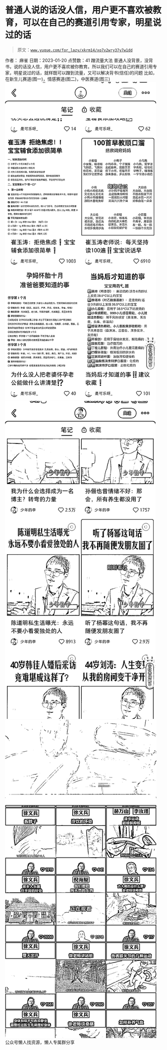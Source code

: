 # 普通人说的话没人信，用户更不喜欢被教育，可以在自己的赛道引用专家，明星说过的话

> 原文：[`www.yuque.com/for_lazy/xkrm14/xo7v2wry37y7w1dd`](https://www.yuque.com/for_lazy/xkrm14/xo7v2wry37y7w1dd)

<ne-p id="u46132820" data-lake-id="u46132820"><ne-text id="u94c7ea2e">作者： 麻雀</ne-text></ne-p> <ne-p id="uca1e461d" data-lake-id="uca1e461d"><ne-text id="u06848e6a">日期：2023-01-20</ne-text></ne-p> <ne-p id="u685b70c0" data-lake-id="u685b70c0"><ne-text id="ub053ae17">点赞数：</ne-text><ne-text id="u4348215d" ne-bold="true">41</ne-text></ne-p> <ne-hole id="u656ad4ea" data-lake-id="u656ad4ea"><ne-card data-card-name="hr" data-card-type="block" id="vunsu" data-event-boundary="card"><ne-p id="u05baeb6d" data-lake-id="u05baeb6d"><ne-text id="u2b32af2f">蹭流量大法</ne-text> <ne-text id="u43d521d2">普通人没背景，没背书，说的话没人信，用户更不喜欢被你教育。所以我们可以在自己的赛道引用专家，明星说过的话，就样既可以蹭到流量，又可以解决背书(信任)的问题</ne-text> <ne-text id="uc1f08e0d">比如，在新生儿赛道(图一)，情感赛道(图二)，中医赛道(图三)</ne-text></ne-p> <ne-p id="ub9f6df6c" data-lake-id="ub9f6df6c"><ne-card data-card-name="image" data-card-type="inline" id="iE7DM" data-event-boundary="card">![](img/9477a8260a7bec6f11b699366e197dfe.png)</ne-card></ne-p> <ne-p id="u918a51a0" data-lake-id="u918a51a0"><ne-card data-card-name="image" data-card-type="inline" id="cphnZ" data-event-boundary="card">![](img/6b4a4c500c33709dffd5eb42fa4be370.png)</ne-card></ne-p> <ne-p id="ud714c0dc" data-lake-id="ud714c0dc"><ne-card data-card-name="image" data-card-type="inline" id="i1EFQ" data-event-boundary="card">![](img/5c6afc19f99c488aabbe204486e5d2d5.png)</ne-card></ne-p> <ne-hole id="u85e11874" data-lake-id="u85e11874"><ne-card data-card-name="hr" data-card-type="block" id="f6IJd" data-event-boundary="card"><ne-p id="u0a7ba92c" data-lake-id="u0a7ba92c"><ne-text id="u45206080">公众号懒人找资源，懒人专属群分享</ne-text></ne-p></ne-card></ne-hole></ne-card></ne-hole>